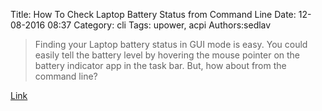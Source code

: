 Title: How To Check Laptop Battery Status from Command Line
Date: 12-08-2016 08:37
Category: cli
Tags: upower, acpi
Authors:sedlav

> Finding your Laptop battery status in GUI mode is easy. You could easily tell the battery level by hovering the mouse pointer on the battery indicator app in the task bar. But, how about from the command line? 

[Link](https://www.ostechnix.com/how-to-check-laptop-battery-status-in-terminal-in-linux/)
